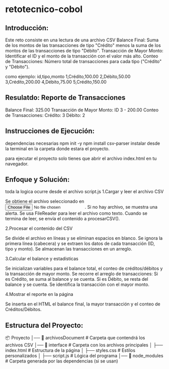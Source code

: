 # retotecnico-cobol
## Introducción:
Este reto consiste en una lectura de una archivo CSV
Balance Final:
Suma de los montos de las transacciones de tipo "Crédito" menos la suma de los montos de las transacciones de tipo "Débito".
Transacción de Mayor Monto:
Identificar el ID y el monto de la transacción con el valor más alto.
Conteo de Transacciones:
Número total de transacciones para cada tipo ("Crédito" y "Débito").

como ejemplo:
id,tipo,monto
1,Crédito,100.00
2,Débito,50.00
3,Crédito,200.00
4,Débito,75.00
5,Crédito,150.00

Resulatdo:
Reporte de Transacciones
---------------------------------------------
Balance Final: 325.00
Transacción de Mayor Monto: ID 3 - 200.00
Conteo de Transacciones: Crédito: 3 Débito: 2

 
## Instrucciones de Ejecución:
dependencias necesarias 
npm init -y
npm install csv-parser
instalar desde la terminal en la carpeta donde estara el proyecto.

para ejecutar el proyecto solo tienes que abrir el archivo index.html en tu navegador.

## Enfoque y Solución:
toda la logica ocurre desde el archivo script.js
1.Cargar y leer el archivo CSV

Se obtiene el archivo seleccionado en <input type="file">.
Si no hay archivo, se muestra una alerta.
Se usa FileReader para leer el archivo como texto.
Cuando se termina de leer, se envía el contenido a procesarCSV().

2.Procesar el contenido del CSV

Se divide el archivo en líneas y se eliminan espacios en blanco.
Se ignora la primera línea (cabecera) y se extraen los datos de cada transacción (ID, tipo y monto).
Se almacenan las transacciones en un arreglo.

3.Calcular el balance y estadísticas

Se inicializan variables para el balance total, el conteo de créditos/débitos y la transacción de mayor monto.
Se recorre el arreglo de transacciones:
    Si es Crédito, se suma al balance y se cuenta.
    Si es Débito, se resta del balance y se cuenta.
    Se identifica la transacción con el mayor monto.

4.Mostrar el reporte en la página

Se inserta en el HTML el balance final, la mayor transacción y el conteo de Créditos/Débitos.

## Estructura del Proyecto:
📦 Proyecto
│── 📁 archivosDocument    # Carpeta que contendrá los archivos CSV
│── 📁 interface           # Carpeta con los archivos principales
│   ├── index.html        # Estructura de la página
│   ├── styles.css        # Estilos personalizados
│   ├── script.js         # Lógica del programa
│── 📁 node_modules        # Carpeta generada por las dependencias (si se usan)

